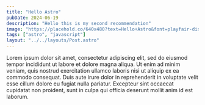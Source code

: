 ```yaml
---
title: "Hello Astro"
pubDate: 2024-06-19
description: "Hello this is my second recommendation"
image: "https://placehold.co/640x480?text=Hello+Astro&font=playfair-display"
tags: ["astro", "javascript"]
layout: "../../layouts/Post.astro"
---
```


Lorem ipsum dolor sit amet, consectetur adipiscing elit, sed do eiusmod tempor incididunt ut labore et dolore magna aliqua. Ut enim ad minim veniam, quis nostrud exercitation ullamco laboris nisi ut aliquip ex ea commodo consequat. Duis aute irure dolor in reprehenderit in voluptate velit esse cillum dolore eu fugiat nulla pariatur. Excepteur sint occaecat cupidatat non proident, sunt in culpa qui officia deserunt mollit anim id est laborum.